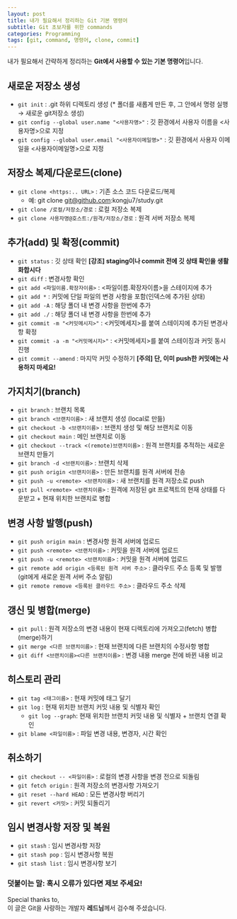 ```yaml
---
layout: post
title: 내가 필요해서 정리하는 Git 기본 명령어
subtitle: Git 초보자를 위한 commands
categories: Programming
tags: [git, command, 명령어, clone, commit]
---
```


내가 필요해서 간략하게 정리하는 **Git에서 사용할 수 있는 기본 명령어**입니다.


## 새로운 저장소 생성

- `git init` : .git 하위 디렉토리 생성
(* 폴더를 새롭게 만든 후, 그 안에서 명령 실행 → 새로운 git저장소 생성)
- `git config --global user.name "<사용자명>"` : 깃 환경에서 사용자 이름을 <사용자명>으로 지정 
- `git config --global user.email "<사용자이메일명>"` : 깃 환경에서 사용자 이메일을 <사용자이메일명>으로 지정 


## 저장소 복제/다운로드(clone)

- `git clone <https:.. URL>` : 기존 소스 코드 다운로드/복제
  - 예: git clone git@github.com:kongju7/study.git  
- `git clone /로컬/저장소/경로` : 로컬 저장소 복제
- `git clone 사용자명@호스트:/원격/저장소/경로` : 원격 서버 저장소 복제


## 추가(add) 및 확정(commit)

- `git status` : 깃 상태 확인
  **[강조] staging이나 commit 전에 깃 상태 확인을 생활화합시다**
- `git diff` : 변경사항 확인 
- `git add <파일이름.확장자이름>` : <파일이름.확장자이름>을 스테이지에 추가 
- `git add *` :	커밋에 단일 파일의 변경 사항을 포함(인덱스에 추가된 상태)
- `git add -A` : 해당 폴더 내 변경 사항을 한번에 추가 
- `git add ./` : 해당 폴더 내 변경 사항을 한번에 추가 
- `git commit -m "<커밋메시지>"` : <커밋메세지>를 붙여 스테이지에 추가된 변경사항 확정 
- `git commit -a -m "<커밋메시지>"` : <커밋메세지>를 붙여 스테이징과 커밋 동시 진행 
- `git commit --amend` : 마지막 커밋 수정하기 
   **[주의] 단, 이미 push한 커밋에는 사용하지 마세요!** 


## 가지치기(branch)

- `git branch` : 브랜치 목록
- `git branch <브랜치이름>` : 새 브랜치 생성 (local로 만듦)
- `git checkout -b <브랜치이름>` : 브랜치 생성 및 해당 브랜치로 이동
- `git checkout main` :	메인 브랜치로 이동 
- `git checkout --track <(remote)브랜치이름>` : 원격 브랜치를 추적하는 새로운 브랜치 만들기
- `git branch -d <브랜치이름>` : 브랜치 삭제
- `git push origin <브랜치이름>` : 만든 브랜치를 원격 서버에 전송
- `git push -u <remote> <브랜치이름>` :	새 브랜치를 원격 저장소로 push
- `git pull <remote> <브랜치이름>` :	원격에 저장된 git 프로젝트의 현재 상태를 다운받고 + 현재 위치한 브랜치로 병합


## 변경 사항 발행(push)

- `git push origin main` :	변경사항 원격 서버에 업로드
- `git push <remote> <브랜치이름>` :	커밋을 원격 서버에 업로드
- `git push -u <remote> <브랜치이름>` :	커밋을 원격 서버에 업로드
- `git remote add origin <등록된 원격 서버 주소>` :	클라우드 주소 등록 및 발행(git에게 새로운 원격 서버 주소 알림)
- `git remote remove <등록된 클라우드 주소>` :	클라우드 주소 삭제


## 갱신 및 병합(merge)

- `git pull` :	원격 저장소의 변경 내용이 현재 디렉토리에 가져오고(fetch) 병합(merge)하기 
- `git merge <다른 브랜치이름>` :	현재 브랜치에 다른 브랜치의 수정사항 병합
- `git diff <브랜치이름><다른 브랜치이름>` : 변경 내용 merge 전에 바뀐 내용 비교


## 히스토리 관리 

- `git tag <태그이름>` : 현재 커밋에 태그 달기 
- `git log` : 현재 위치한 브랜치 커밋 내용 및 식별자 확인  
  - `git log --graph`: 현재 위치한 브랜치 커밋 내용 및 식별자 + 브랜치 연결 확인  
- `git blame <파일이름>` : 파일 변경 내용, 변경자, 시간 확인 


## 취소하기 

- `git checkout -- <파일이름>` : 로컬의 변경 사항을 변경 전으로 되돌림
- `git fetch origin` : 원격 저장소의 변경사항 가져오기
- `git reset --hard HEAD` : 모든 변경사항 버리기 
- `git revert <커밋>` : 커밋 되돌리기 


## 임시 변경사항 저장 및 복원 

- `git stash` : 임시 변경사항 저장
- `git stash pop` : 임시 변경사항 복원 
- `git stash list` : 임시 변경사항 보기 
  
  
  
  
### 덧붙이는 말: 혹시 오류가 있다면 제보 주세요!
  
  
Special thanks to,  
이 글은 Git을 사랑하는 개발자 **레드님**께서 검수해 주셨습니다.  
   